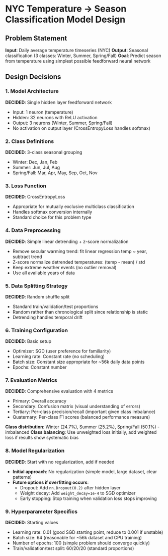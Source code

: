 # NYC Temperature → Season Classification Model Design

## Problem Statement
**Input**: Daily average temperature timeseries (NYC)
**Output**: Seasonal classification (3 classes: Winter, Summer, Spring/Fall)
**Goal**: Predict season from temperature using simplest possible feedforward neural network

## Design Decisions

### 1. Model Architecture
**DECIDED**: Single hidden layer feedforward network
- Input: 1 neuron (temperature)
- Hidden: 32 neurons with ReLU activation
- Output: 3 neurons (Winter, Summer, Spring/Fall)
- No activation on output layer (CrossEntropyLoss handles softmax)

### 2. Class Definitions
**DECIDED**: 3-class seasonal grouping
- Winter: Dec, Jan, Feb
- Summer: Jun, Jul, Aug  
- Spring/Fall: Mar, Apr, May, Sep, Oct, Nov

### 3. Loss Function
**DECIDED**: CrossEntropyLoss
- Appropriate for mutually exclusive multiclass classification
- Handles softmax conversion internally
- Standard choice for this problem type

### 4. Data Preprocessing
**DECIDED**: Simple linear detrending + z-score normalization
- Remove secular warming trend: fit linear regression temp ~ year, subtract trend
- Z-score normalize detrended temperatures: (temp - mean) / std
- Keep extreme weather events (no outlier removal)
- Use all available years of data

### 5. Data Splitting Strategy
**DECIDED**: Random shuffle split
- Standard train/validation/test proportions
- Random rather than chronological split since relationship is static
- Detrending handles temporal drift

### 6. Training Configuration
**DECIDED**: Basic setup
- Optimizer: SGD (user preference for familiarity)
- Learning rate: Constant rate (no scheduling)
- Batch size: Constant size appropriate for ~56k daily data points
- Epochs: Constant number

### 7. Evaluation Metrics
**DECIDED**: Comprehensive evaluation with 4 metrics
- Primary: Overall accuracy
- Secondary: Confusion matrix (visual understanding of errors)
- Tertiary: Per-class precision/recall (important given class imbalance)
- Quaternary: Per-class F1 scores (balanced performance measure)

**Class distribution**: Winter (24.7%), Summer (25.2%), Spring/Fall (50.1%) - imbalanced
**Class balancing**: Use unweighted loss initially, add weighted loss if results show systematic bias

### 8. Model Regularization
**DECIDED**: Start with no regularization, add if needed
- **Initial approach**: No regularization (simple model, large dataset, clear patterns)
- **Future options if overfitting occurs**:
  - Dropout: Add `nn.Dropout(0.2)` after hidden layer
  - Weight decay: Add `weight_decay=1e-4` to SGD optimizer  
  - Early stopping: Stop training when validation loss stops improving

### 9. Hyperparameter Specifics
**DECIDED**: Starting values
- Learning rate: 0.01 (good SGD starting point, reduce to 0.001 if unstable)
- Batch size: 64 (reasonable for ~56k dataset and CPU training)
- Number of epochs: 100 (simple problem should converge quickly)
- Train/validation/test split: 60/20/20 (standard proportions)